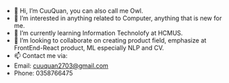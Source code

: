 - 👋 Hi, I’m CuuQuan, you can also call me Owl.
- 👀 I’m interested in anything related to Computer, anything that is new for me.
- 🌱 I’m currently learning Information Technolofy at HCMUS.
- 💞️ I’m looking to collaborate on creating product field, emphasize at FrontEnd-React  product, ML especially NLP and CV.
- 📫 Contact me via:
-  Email: cuuquan2703@gmail.com
-  Phone: 0358766475

<!---
cuuquan2703/cuuquan2703 is a ✨ special ✨ repository because its `README.md` (this file) appears on your GitHub profile.
You can click the Preview link to take a look at your changes.
--->
